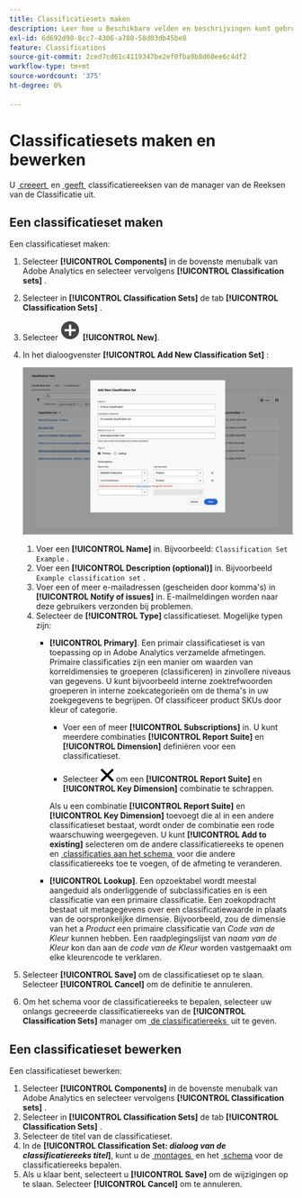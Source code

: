 ```yaml
---
title: Classificatiesets maken
description: Leer hoe u Beschikbare velden en beschrijvingen kunt gebruiken bij het maken van een classificatieset.
exl-id: 6d692d90-8cc7-4306-a780-58d03db45be8
feature: Classifications
source-git-commit: 2ced7cd61c4119347be2ef0fba9b8d60ee6c4df2
workflow-type: tm+mt
source-wordcount: '375'
ht-degree: 0%

---
```


# Classificatiesets maken en bewerken

U [&#x200B; creeert &#x200B;](#create-a-classification-set) en [&#x200B; geeft &#x200B;](#edit-a-classification-set) classificatiereeksen van de manager van de Reeksen van de Classificatie uit.

## Een classificatieset maken

Een classificatieset maken:

1. Selecteer **[!UICONTROL Components]** in de bovenste menubalk van Adobe Analytics en selecteer vervolgens **[!UICONTROL Classification sets]** .
1. Selecteer in **[!UICONTROL Classification Sets]** de tab **[!UICONTROL Classification Sets]** .
1. Selecteer ![&#x200B; AddCircle &#x200B;](/help/assets/icons/AddCircle.svg) **[!UICONTROL New]**.
1. In het dialoogvenster **[!UICONTROL Add New Classification Set]** :

   ![&#x200B; de Reeksen van de Classificatie - voeg Nieuwe Reeks van de Classificatie toe &#x200B;](assets/classifications-sets-new.png)

   1. Voer een **[!UICONTROL Name]** in. Bijvoorbeeld: `Classification Set Example` .
   1. Voer een **[!UICONTROL Description (optional)]** in. Bijvoorbeeld `Example classification set` .
   1. Voer een of meer e-mailadressen (gescheiden door komma&#39;s) in **[!UICONTROL Notify of issues]** in. E-mailmeldingen worden naar deze gebruikers verzonden bij problemen.
   1. Selecteer de **[!UICONTROL Type]** classificatieset. Mogelijke typen zijn:
      * **[!UICONTROL Primary]**. Een primair classificatieset is van toepassing op in Adobe Analytics verzamelde afmetingen. Primaire classificaties zijn een manier om waarden van korreldimensies te groeperen (classificeren) in zinvollere niveaus van gegevens. U kunt bijvoorbeeld interne zoektrefwoorden groeperen in interne zoekcategorieën om de thema&#39;s in uw zoekgegevens te begrijpen. Of classificeer product SKUs door kleur of categorie.
         * Voer een of meer **[!UICONTROL Subscriptions]** in.  U kunt meerdere combinaties **[!UICONTROL Report Suite]** en **[!UICONTROL Dimension]** definiëren voor een classificatieset.

         * Selecteer ![&#x200B; CrossSize400 &#x200B;](/help/assets/icons/CrossSize400.svg) om een **[!UICONTROL Report Suite]** en **[!UICONTROL Key Dimension]** combinatie te schrappen.

        Als u een combinatie **[!UICONTROL Report Suite]** en **[!UICONTROL Key Dimension]** toevoegt die al in een andere classificatieset bestaat, wordt onder de combinatie een rode waarschuwing weergegeven. U kunt **[!UICONTROL Add to existing]** selecteren om de andere classificatiereeks te openen en [&#x200B; classificaties aan het schema &#x200B;](schema.md) voor die andere classificatiereeks toe te voegen, of de afmeting te veranderen.
      * **[!UICONTROL Lookup]**. Een opzoektabel wordt meestal aangeduid als onderliggende of subclassificaties en is een classificatie van een primaire classificatie. Een zoekopdracht bestaat uit metagegevens over een classificatiewaarde in plaats van de oorspronkelijke dimensie. Bijvoorbeeld, zou de dimensie van het a *Product* een primaire classificatie van *Code van de Kleur* kunnen hebben. Een raadplegingslijst van *naam van de Kleur* kon dan aan de *code van de Kleur* worden vastgemaakt om elke kleurencode te verklaren.
1. Selecteer **[!UICONTROL Save]** om de classificatieset op te slaan. Selecteer **[!UICONTROL Cancel]** om de definitie te annuleren.
1. Om het schema voor de classificatiereeks te bepalen, selecteer uw onlangs gecreeerde classificatiereeks van de **[!UICONTROL Classification Sets]** manager om [&#x200B; de classificatiereeks &#x200B;](#edit-a-classification-set) uit te geven.


## Een classificatieset bewerken

Een classificatieset bewerken:

1. Selecteer **[!UICONTROL Components]** in de bovenste menubalk van Adobe Analytics en selecteer vervolgens **[!UICONTROL Classification sets]** .
1. Selecteer in **[!UICONTROL Classification Sets]** de tab **[!UICONTROL Classification Sets]** .
1. Selecteer de titel van de classificatieset.
1. In de **[!UICONTROL Classification Set: _dialoog van de classificatiereeks titel_]**, kunt u de [&#x200B; montages &#x200B;](settings.md) en het [&#x200B; schema &#x200B;](schema.md) voor de classificatiereeks bepalen.
1. Als u klaar bent, selecteert u **[!UICONTROL Save]** om de wijzigingen op te slaan. Selecteer **[!UICONTROL Cancel]** om te annuleren.


<!--


### Schema

In the Schema tab 





You can use the Classification set manager to create a classification set.

**[!UICONTROL Components]** > **[!UICONTROL Classification sets]** > **[!UICONTROL Sets]** > **[!UICONTROL Add]**

When creating a classification set, the following fields are available.

* **[!UICONTROL Name]**: A text field used to identify the classification set. This field cannot be edited upon creation, but can be renamed later.
* **[!UICONTROL Column Name]**: The name of the first classification dimension that you want to create. This field is the dimension name used in Analysis Workspace, and the column name when exporting classification data. You can add more column names after the classification set is created.
* **[!UICONTROL Type]**: Radio buttons that indicate the type of classification.
  * **[!UICONTROL Primary]**: Apply to dimensions collected in Analytics. They are a way to group (classify) granular dimension values into more meaningful levels of data. For example, you might want to group internal search keywords into internal search categories, to better understand themes in your search data.
  * **[!UICONTROL Lookup]**: Commonly referred to as child or subclassifications, a lookup table is a classification of a primary classification. It is metadata about a classification value, rather than the original dimension. For example, the Product variable might have a primary classification of 'Color code'. A lookup table of 'Color name' could then be attached to 'Color code' to further explain what each code means.
* **[!UICONTROL Subscriptions]** The report suites and dimensions that this classification set applies to. You can add multiple report suite and dimension combinations to a classification set.

![Create a Classification set](../../assets/classification-set-create.png)

If a classification set exists for a given report suite + variable, the classification is added to the schema instead. A given report suite + variable combination cannot belong to multiple classification sets.

-->